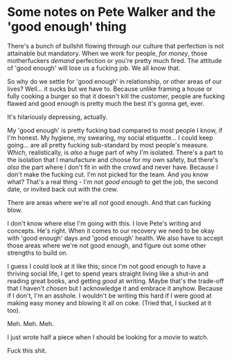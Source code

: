 
# Some notes on Pete Walker and the 'good enough' thing

There's a bunch of bullshit flowing through our culture that perfection is not attainable but mandatory. When we work for people, *for money*, those motherfuckers *demand* perfection or you're pretty much fired. The attitude of 'good enough' will lose us a fucking job. We all know that.

So why do we settle for 'good enough' in relationship, or other areas of our lives? Well... it sucks but we have to. Because unlike framing a house or fully cooking a burger so that it doesn't kill the customer, people are fucking flawed and good enough is pretty much the best it's gonna get, ever.

It's hilariously depressing, actually. 

My 'good enough' is pretty fucking bad compared to most people I know, if I'm honest. My hygiene, my swearing, my social etiquette... I could keep going... are all pretty fucking sub-standard by most people's measure. Which, realistically, is *also* a huge part of why I'm isolated. There's a part to the isolation that I manufacture and choose for my own safety, but there's *also* the part where I don't fit in with the crowd and never have. Because I don't make the fucking cut. I'm not picked for the team. And you know what? That's a real thing - I'm not *good enough* to get the job, the second date, or invited back out with the crew.

There are areas where we're all *not* good enough. And that can fucking blow. 

I don't know where else I'm going with this. I love Pete's writing and concepts. He's right. When it comes to our recovery we need to be okay with 'good enough' days and 'good enough' health. We also have to accept those areas where we're not good enough, and figure out some other strengths to build on.

I guess I could look at it like this; since I'm not good enough to have a thriving social life, I get to spend years straight living like a shut-in and reading great books, and getting *good* at writing. Maybe that's the trade-off that I haven't *chosen* but I acknowledge it and embrace it anyhow. Because if I don't, I'm an asshole. I wouldn't be writing this hard if I were good at making easy money and blowing it all on coke. (Tried that, I sucked at it too).

Meh. Meh. Meh.

I just wrote half a piece when I should be looking for a movie to watch.

Fuck this shit.